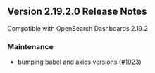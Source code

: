 ## Version 2.19.2.0 Release Notes

Compatible with OpenSearch Dashboards 2.19.2


### Maintenance
* bumping babel and axios versions ([#1023](https://github.com/opensearch-project/anomaly-detection-dashboards-plugin/pull/1023))